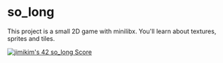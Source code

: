 # so_long

This project is a small 2D game with minilibx. You'll learn about textures, sprites and tiles.

[![jimikim's 42 so_long Score](https://badge42.vercel.app/api/v2/cl3b4h31x003009l68s3xlbvw/project/2230649)](https://github.com/JaeSeoKim/badge42)
